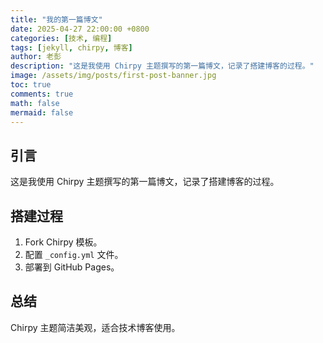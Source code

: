 ```yaml
---
title: "我的第一篇博文"
date: 2025-04-27 22:00:00 +0800
categories: [技术, 编程]
tags: [jekyll, chirpy, 博客]
author: 老彭
description: "这是我使用 Chirpy 主题撰写的第一篇博文，记录了搭建博客的过程。"
image: /assets/img/posts/first-post-banner.jpg
toc: true
comments: true
math: false
mermaid: false
---
```

## 引言

这是我使用 Chirpy 主题撰写的第一篇博文，记录了搭建博客的过程。

## 搭建过程

1. Fork Chirpy 模板。
2. 配置 `_config.yml` 文件。
3. 部署到 GitHub Pages。

## 总结

Chirpy 主题简洁美观，适合技术博客使用。
